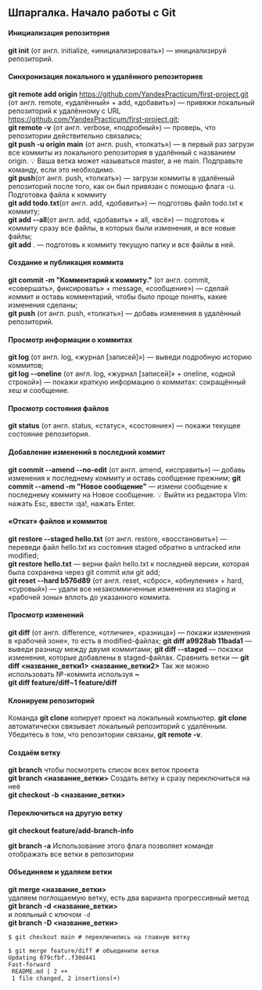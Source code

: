 ## Шпаргалка. Начало работы с Git
#### Инициализация репозитория  
**git init** (от англ. initialize, «инициализировать») — инициализируй репозиторий.  
#### Синхронизация локального и удалённого репозиториев   

**git remote add origin** https://github.com/YandexPracticum/first-project.git (от англ. remote, «удалённый» + add, «добавить») — привяжи локальный репозиторий к удалённому с URL https://github.com/YandexPracticum/first-project.git;  
**git remote -v** (от англ. verbose, «подробный») — проверь, что репозитории действительно связались;  
**git push -u origin main** (от англ. push, «толкать») — в первый раз загрузи все коммиты из локального репозитория в удалённый с названием origin.
💡 Ваша ветка может называться master, а не main. Подправьте команду, если это необходимо.  
**git push**(от англ. push, «толкать») — загрузи коммиты в удалённый репозиторий после того, как он был привязан с помощью флага -u.  
Подготовка файла к коммиту  
**git add todo.txt**(от англ. add, «добавить») — подготовь файл todo.txt к коммиту;  
**git add --all**(от англ. add, «добавить» + all, «всё») — подготовь к коммиту сразу все файлы, в которых были изменения, и все новые файлы;  
**git add** . — подготовь к коммиту текущую папку и все файлы в ней.  
#### Создание и публикация коммита  
**git commit -m "Комментарий к коммиту."** (от англ. commit, «совершать», фиксировать» + message, «сообщение») — сделай коммит и оставь комментарий, чтобы было проще понять, какие изменения сделаны;  
**git push** (от англ. push, «толкать») — добавь изменения в удалённый репозиторий.  
#### Просмотр информации о коммитах  
**git log** (от англ. log, «журнал [записей]») — выведи подробную историю коммитов;  
**git log --oneline** (от англ. log, «журнал [записей]» + oneline, «одной строкой») — покажи краткую информацию о коммитах: сокращённый хеш и сообщение.  
#### Просмотр состояния файлов
**git status** (от англ. status, «статус», «состояние») — покажи текущее состояние репозитория.
#### Добавление изменений в последний коммит
**git commit --amend --no-edit** (от англ. amend, «исправить») — добавь изменения к последнему коммиту и оставь сообщение прежним;
**git commit --amend -m "Новое сообщение"** — измени сообщение к последнему коммиту на Новое сообщение.
💡 Выйти из редактора Vim: нажать Esc, ввести :qa!, нажать Enter.  
#### «Откат» файлов и коммитов  
**git restore --staged hello.txt** (от англ. restore, «восстановить») — переведи файл hello.txt из состояния staged обратно в untracked или modified;  
**git restore hello.txt** — верни файл hello.txt к последней версии, которая была сохранена через git commit или git add;  
**git reset --hard b576d89** (от англ. reset, «сброс», «обнуление» + hard, «суровый») — удали все незакоммиченные изменения из staging и «рабочей зоны» вплоть до указанного коммита.
#### Просмотр изменений
**git diff** (от англ. difference, «отличие», «разница») — покажи изменения в «рабочей зоне», то есть в modified-файлах;
**git diff a9928ab 11bada1** — выведи разницу между двумя коммитами;
**git diff --staged** — покажи изменения, которые добавлены в staged-файлах.
Сравнить ветки — **git diff <название_ветки1> <название_ветки2>**
Так же можно использовать №-коммита используя **~**  
**git diff feature/diff~1 feature/diff**
 

#### Клонируем репозиторий
Команда **git clone** копирует проект на локальный компьютер.
**git clone** автоматически связывает локальный репозиторий с удалённым.
Убедитесь в том, что репозитории связаны, **git remote -v**.

#### Создаём ветку  
**git branch** чтобы посмотреть список всех веток проекта  
**git branch <название_ветки>** 
Создать ветку и сразу переключиться на неё  
**git checkout -b <название_ветки>**  

#### Переключиться на другую ветку
**git checkout feature/add-branch-info** 

**git branch -a** Использование этого флага позволяет команде отображать все ветки в репозитории


#### Объединяем и удаляем ветки
**git merge <название_ветки>**  
удаляем поглощаемую ветку, есть два варианта
прогрессивный метод
**git branch -d <название_ветки>**  
и лояльный с ключом `-d`  
**git branch -D <название_ветки>**  


```
$ git checkout main # переключились на главную ветку

$ git merge feature/diff # объединили ветки
Updating 079cfbf..f30d441
Fast-forward
 README.md | 2 ++
 1 file changed, 2 insertions(+) 
```


